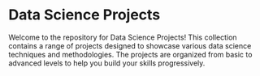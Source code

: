 # Data Science Projects

Welcome to the repository for Data Science Projects! 
This collection contains a range of projects designed to showcase various data science techniques and methodologies. 
The projects are organized from basic to advanced levels to help you build your skills progressively.
